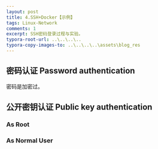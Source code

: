```yaml
---
layout: post
title: 4.SSH+Docker【示例】
tags: Linux-Network
comments: 1
excerpt: SSH密码登录过程与实验。
typora-root-url: ..\..\..\..
typora-copy-images-to: ..\..\..\..\assets\blog_res
---
```




## 密码认证 Password authentication

密码是加密过。

<script src="https://gist.github.com/caliburn1994/0db015e45846cfc41bd3ae674b64a695.js"></script>

## 公开密钥认证 Public key authentication

### As Root

<script src="https://gist.github.com/caliburn1994/ba20ebaca880e42d86dc54655a20b7ba.js"></script>

### As Normal User

<script src="https://gist.github.com/caliburn1994/91e8b8d1205ca03c2acee2a7d71318a3.js"></script>

## 